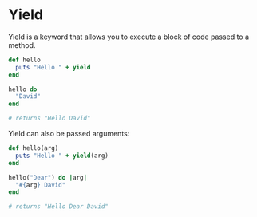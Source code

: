 # Yield

Yield is a keyword that allows you to execute a block of code passed to a method.

```ruby
def hello
  puts "Hello " + yield
end

hello do
  "David"
end

# returns "Hello David"
```

Yield can also be passed arguments:

```ruby
def hello(arg)
  puts "Hello " + yield(arg)
end

hello("Dear") do |arg|
  "#{arg} David"
end

# returns "Hello Dear David"
```
